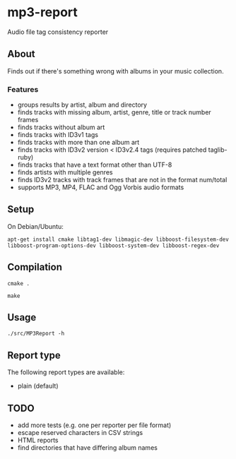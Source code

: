 mp3-report
==========

Audio file tag consistency reporter

## About
Finds out if there's something wrong with albums in your music collection.

### Features
* groups results by artist, album and directory
* finds tracks with missing album, artist, genre, title or track number frames
* finds tracks without album art
* finds tracks with ID3v1 tags
* finds tracks with more than one album art
* finds tracks with ID3v2 version < ID3v2.4 tags (requires patched taglib-ruby)
* finds tracks that have a text format other than UTF-8
* finds artists with multiple genres
* finds ID3v2 tracks with track frames that are not in the format num/total
* supports MP3, MP4, FLAC and Ogg Vorbis audio formats

## Setup

On Debian/Ubuntu:

`apt-get install cmake libtag1-dev libmagic-dev libboost-filesystem-dev libboost-program-options-dev libboost-system-dev libboost-regex-dev`

## Compilation

`cmake .`

`make`

## Usage

`./src/MP3Report -h`

## Report type

The following report types are available:
* plain (default)

## TODO
* add more tests (e.g. one per reporter per file format)
* escape reserved characters in CSV strings
* HTML reports
* find directories that have differing album names

